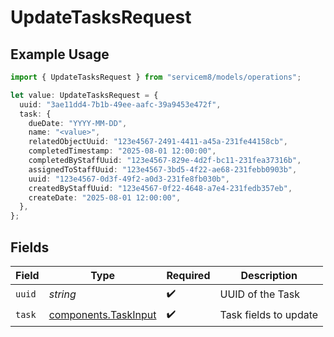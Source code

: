 # UpdateTasksRequest

## Example Usage

```typescript
import { UpdateTasksRequest } from "servicem8/models/operations";

let value: UpdateTasksRequest = {
  uuid: "3ae11dd4-7b1b-49ee-aafc-39a9453e472f",
  task: {
    dueDate: "YYYY-MM-DD",
    name: "<value>",
    relatedObjectUuid: "123e4567-2491-4411-a45a-231fe44158cb",
    completedTimestamp: "2025-08-01 12:00:00",
    completedByStaffUuid: "123e4567-829e-4d2f-bc11-231fea37316b",
    assignedToStaffUuid: "123e4567-3bd5-4f22-ae68-231febb0903b",
    uuid: "123e4567-0d3f-49f2-a0d3-231fe8fb030b",
    createdByStaffUuid: "123e4567-0f22-4648-a7e4-231fedb357eb",
    createDate: "2025-08-01 12:00:00",
  },
};
```

## Fields

| Field                                                        | Type                                                         | Required                                                     | Description                                                  |
| ------------------------------------------------------------ | ------------------------------------------------------------ | ------------------------------------------------------------ | ------------------------------------------------------------ |
| `uuid`                                                       | *string*                                                     | :heavy_check_mark:                                           | UUID of the Task                                             |
| `task`                                                       | [components.TaskInput](../../models/components/taskinput.md) | :heavy_check_mark:                                           | Task fields to update                                        |